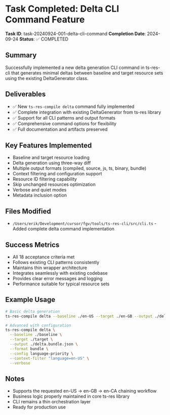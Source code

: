 # Task Completed: Delta CLI Command Feature

**Task ID**: task-20240924-001-delta-cli-command
**Completion Date**: 2024-09-24
**Status**: ✅ COMPLETED

## Summary
Successfully implemented a new delta generation CLI command in ts-res-cli that generates minimal deltas between baseline and target resource sets using the existing DeltaGenerator class.

## Deliverables
- ✅ New `ts-res-compile delta` command fully implemented
- ✅ Complete integration with existing DeltaGenerator from ts-res library
- ✅ Support for all CLI patterns and output formats
- ✅ Comprehensive command options for flexibility
- ✅ Full documentation and artifacts preserved

## Key Features Implemented
- Baseline and target resource loading
- Delta generation using three-way diff
- Multiple output formats (compiled, source, js, ts, binary, bundle)
- Context filtering and configuration support
- Resource ID filtering capability
- Skip unchanged resources optimization
- Verbose and quiet modes
- Metadata inclusion option

## Files Modified
- `/Users/erik/Development/cursor/fgv/tools/ts-res-cli/src/cli.ts` - Added complete delta command implementation

## Success Metrics
- All 18 acceptance criteria met
- Follows existing CLI patterns consistently
- Maintains thin wrapper architecture
- Integrates seamlessly with existing codebase
- Provides clear error messages and logging
- Performance suitable for typical resource sets

## Example Usage
```bash
# Basic delta generation
ts-res-compile delta --baseline ./en-US --target ./en-GB --output ./delta.json

# Advanced with configuration
ts-res-compile delta \
  --baseline ./baseline \
  --target ./target \
  --output ./delta.bundle.json \
  --format bundle \
  --config language-priority \
  --context-filter "language=en-US" \
  --verbose
```

## Notes
- Supports the requested en-US → en-GB → en-CA chaining workflow
- Business logic properly maintained in core ts-res library
- CLI remains a thin orchestration layer
- Ready for production use